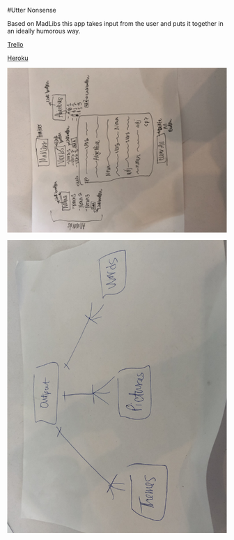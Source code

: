 #Utter Nonsense

Based on MadLibs this app takes input from the user and puts it together in an ideally humorous way.


[Trello](https://trello.com/b/Qk5L7lbY/project-two-ga)

[Heroku](https://project-two-rose-egle.herokuapp.com/ )

![Wireframe](wireframe.jpg)

![ERD](ERD.jpg) 
